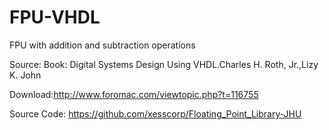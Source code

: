 # FPU-VHDL
FPU with addition and subtraction operations

Source: Book: Digital Systems Design Using VHDL.Charles H. Roth, Jr.,Lizy K. John

Download:http://www.foromac.com/viewtopic.php?t=116755

Source Code: https://github.com/xesscorp/Floating_Point_Library-JHU

